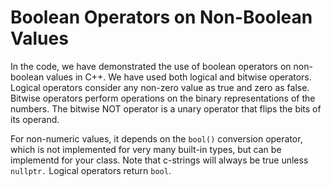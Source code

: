 # Boolean Operators on Non-Boolean Values

In the code, we have demonstrated the use of boolean operators on non-boolean values in C++. We have used both logical and bitwise operators. Logical operators consider any non-zero value as true and zero as false. Bitwise operators perform operations on the binary representations of the numbers. The bitwise NOT operator is a unary operator that flips the bits of its operand.

For non-numeric values, it depends on the `bool()` conversion operator, which is not implemented for very many built-in types, but can be implementd for your class. Note that c-strings will always be true unless `nullptr.`  Logical operators return `bool`.